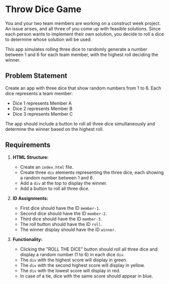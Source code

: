 # Throw Dice Game

You and your two team members are working on a construct week project. An issue arises, and all three of you come up with feasible solutions. Since each person wants to implement their own solution, you decide to roll a dice to determine whose solution will be used.

This app simulates rolling three dice to randomly generate a number between 1 and 6 for each team member, with the highest roll deciding the winner.

## Problem Statement

Create an app with three dice that show random numbers from 1 to 6. Each dice represents a team member:

- Dice 1 represents Member A
- Dice 2 represents Member B
- Dice 3 represents Member C

The app should include a button to roll all three dice simultaneously and determine the winner based on the highest roll.

## Requirements

1. **HTML Structure:**

   - Create an `index.html` file.
   - Create three `div` elements representing the three dice, each showing a random number between 1 and 6.
   - Add a `div` at the top to display the winner.
   - Add a button to roll all three dice.

2. **ID Assignments:**

   - First dice should have the ID `member-1`.
   - Second dice should have the ID `member-2`.
   - Third dice should have the ID `member-3`.
   - The roll button should have the ID `roll`.
   - The winner display should have the ID `winner`.

3. **Functionality:**
   - Clicking the "ROLL THE DICE" button should roll all three dice and display a random number (1 to 6) in each dice `div`.
   - The `div` with the highest score will display in green.
   - The `div` with the second highest score will display in yellow.
   - The `div` with the lowest score will display in red.
   - In case of a tie, dice with the same score should appear in blue.
